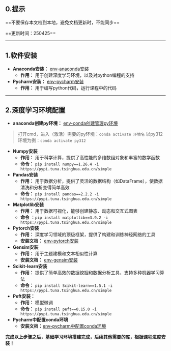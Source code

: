 ## 0.提示
==不要保存本文档到本地，避免文档更新时，不能同步==

==更新时间：250425==

---

## 1.软件安装
- **Anaconda安装：** [env-anaconda安装](https://note.youdao.com/s/AvAvbVR9) 
    - **作用：** 用于创建深度学习环境，以及对python编程的支持
- **Pycharm安装：** [env-pycharm安装](https://note.youdao.com/s/Pd6zCswy)
    - **作用：** 用于编写python代码，运行课程中的代码
---

## 2.深度学习环境配置
- **anaconda创建py环境：** [env-conda创建管理py环境](https://note.youdao.com/s/Tf6yJQGL)
> 打开cmd，进入（激活）需要的py环境：`conda activate 环境名`
> 以py312环境为例：`conda activate py312`

- **Numpy安装**
    - **作用：** 用于科学计算，提供了高性能的多维数组对象和丰富的数学函数
    - **命令：** `pip install numpy==1.26.4 -i https://pypi.tuna.tsinghua.edu.cn/simple `
- **Pandas安装**
    - **作用：** 用于数据分析，提供了灵活的数据结构（如DataFrame），使数据清洗和分析变得简单高效
    - **命令：** `pip install pandas==2.2.2 -i https://pypi.tuna.tsinghua.edu.cn/simple`
- **Matplotlib安装**
    - **作用：** 用于数据可视化，能够创建静态、动态和交互式图表
    - **命令** ：`pip install matplotlib==3.9.2 -i https://pypi.tuna.tsinghua.edu.cn/simple`
- **Pytorch安装**
    - **作用：** 深度学习领域的顶级框架，提供了构建和训练神经网络的工具
    - **安装文档：** [env-pytorch安装](https://note.youdao.com/s/ClPF5oUU)
- **Gensim安装**
    - **作用：** 用于主题建模和文本相似性计算
    - **安装文档：** [env-gensim安装](https://note.youdao.com/s/ANlln62a)
- **Scikit-learn安装**
    - **作用：** 提供了简单高效的数据挖掘和数据分析工具，支持多种机器学习算法
    - **命令：** `pip install Scikit-learn==1.5.1 -i https://pypi.tuna.tsinghua.edu.cn/simple`
- **Peft安装：**
    - **作用：** 模型微调
    - **命令：** `pip install peft==0.15.0 -i https://pypi.tuna.tsinghua.edu.cn/simple` 
- **Pycharm中配置conda环境**
    - **安装文档：**[env-pycharm中配置conda环境](https://note.youdao.com/s/HMaU5s5b)

**完成以上步骤之后，基础学习环境搭建完成，后续其他需要的库，根据课程进度安装！**